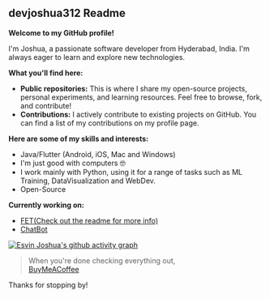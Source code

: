 ## devjoshua312 Readme

**Welcome to my GitHub profile!** 

I'm Joshua, a passionate software developer from Hyderabad, India. I'm always eager to learn and explore new technologies.


**What you'll find here:**

* **Public repositories:** This is where I share my open-source projects, personal experiments, and learning resources. Feel free to browse, fork, and contribute!
* **Contributions:** I actively contribute to existing projects on GitHub. You can find a list of my contributions on my profile page.

**Here are some of my skills and interests:**

* Java/Flutter (Android, iOS, Mac and Windows)
* I'm just good with computers 🤓
* I work mainly with Python, using it for a range of tasks such as ML Training, DataVisualization and WebDev.
* Open-Source 

**Currently working on:**

* [FET(Check out the readme for more info)](https://github.com/devjoshua312/Finance-Entry-Tool-flask)
* [ChatBot](https://github.com/devjoshua312/Chatbot-using-TensorFlow-and-Custom-Wikipedia-Scraped-Dataset)



[![Esvin Joshua's github activity graph](https://github-readme-activity-graph.vercel.app/graph?username=devjoshua312&theme=react-dark)](https://github.com/devjoshua312/github-readme-activity-graph)


>When you're done checking everything out, <br>
[BuyMeACoffee](https://www.buymeacoffee.com/joshuaesvin)



Thanks for stopping by! 

